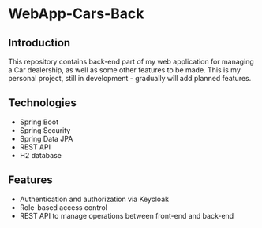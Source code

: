 # WebApp-Cars-Back


## Introduction
This repository contains back-end part of my web application for managing a Car dealership, as well as some other features to be made.
This is my personal project, still in development - gradually will add planned features.

## Technologies
- Spring Boot
- Spring Security
- Spring Data JPA
- REST API
- H2 database

## Features
- Authentication and authorization via Keycloak
- Role-based access control
- REST API to manage operations between front-end and back-end
